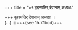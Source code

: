 +++
title = "०१ बृहस्पतिर् देवानाम् अध्यक्षः"

+++
बृहस्पतिर् देवानाम् अध्यक्षः ।  
(…) ॥ +++(see 15.7.1bcd)+++